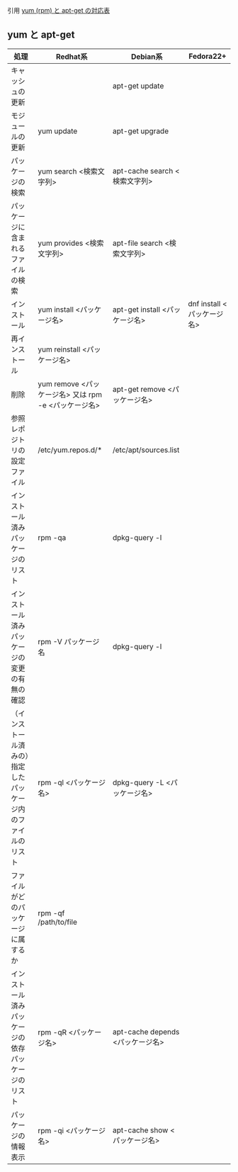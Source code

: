 引用 [yum (rpm) と apt-get の対応表](http://yoshifumi.hateblo.jp/entry/20080506/p1)<br/>

## yum と apt-get 

|処理|Redhat系|Debian系|Fedora22+|
|---|---|---|---|
|キャッシュの更新||apt-get update||
|モジュールの更新|yum update|apt-get upgrade||
|パッケージの検索|yum search <検索文字列>|apt-cache search <検索文字列>||
|パッケージに含まれるファイルの検索|yum provides <検索文字列>|apt-file search <検索文字列>||
|インストール|yum install <パッケージ名>|apt-get install <パッケージ名>|dnf install <パッケージ名>|
|再インストール|yum reinstall <パッケージ名>|||
|削除|yum remove <パッケージ名> 又は rpm -e <パッケージ名>|apt-get remove <パッケージ名>||
|参照レポジトリの設定ファイル|/etc/yum.repos.d/*|/etc/apt/sources.list||
|インストール済みパッケージのリスト|rpm -qa|dpkg-query -l||
|インストール済みパッケージの変更の有無の確認|rpm -V パッケージ名|dpkg-query -l||
|（インストール済みの）指定したパッケージ内のファイルのリスト|rpm -ql <パッケージ名>|dpkg-query -L <パッケージ名>||
|ファイルがどのパッケージに属するか|rpm -qf /path/to/file|||
|インストール済みパッケージの依存パッケージのリスト|rpm -qR <パッケージ名>|apt-cache depends <パッケージ名>||
|パッケージの情報表示|rpm -qi <パッケージ名>|apt-cache show <パッケージ名>||
